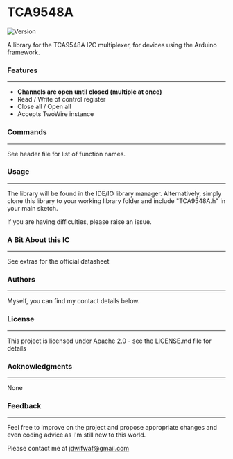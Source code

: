 # TCA9548A
![Version](https://img.shields.io/badge/Version-1.1.2-green.svg)

A library for the TCA9548A I2C multiplexer, for devices using the Arduino framework.

### Features
---
* **Channels are open until closed (multiple at once)**
* Read / Write of control register
* Close all / Open all
* Accepts TwoWire instance

### Commands
---
See header file for list of function names.

### Usage
---
The library will be found in the IDE/IO library manager. Alternatively, simply clone this library to your working library folder and include "TCA9548A.h" in your main sketch.

If you are having difficulties, please raise an issue.

### A Bit About this IC
---
See extras for the official datasheet

### Authors
---
Myself, you can find my contact details below.

### License
---
This project is licensed under Apache 2.0 - see the LICENSE.md file for details

### Acknowledgments
----
 None

### Feedback
---
Feel free to improve on the project and propose appropriate changes and even coding advice as I'm still new to this world.

Please contact me at jdwifwaf@gmail.com
